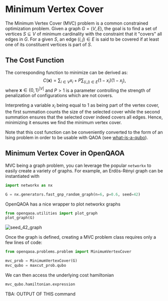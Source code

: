# Minimum Vertex Cover

The Minimum Vertex Cover (MVC) problem is a common constrained optimization problem. Given a graph $G=(V, E)$, the goal is to find a set of vertices $S \subseteq V$ of minimum cardinality with the constraint that it "covers" all edges in $G$. For a given $S$, an edge $(i, j) \in E$ is said to be covered if at least one of its constituent vertices is part of $S$.

## The Cost Function

The corresponding function to minimize can be derived as:
$$\begin{equation*}
    C(\textbf{x}) = \sum_{i \in V}x_i + P\sum_{(i, j) \in E}\left(1-x_i\right)\left(1-x_j\right),
\end{equation*}$$
where $\boldsymbol{x}\in \{0, 1\}^{|V|}$ and $P>1$ is a parameter controlling the strength of penalization of configurations which are not covers. 

Interpreting a variable $x_i$ being equal to 1 as being part of the vertex cover, the first summation counts the size of the selected cover while the second summation ensures that the selected cover indeed covers all edges. Hence, minimizing it ensures we find the minimum vertex cover.

Note that this cost function can be conveniently converted to the form of an Ising problem in order to be usable with QAOA (see [what-is-a-qubo](/problems/what-is-a-qubo)).

## Minimum Vertex Cover in OpenQAOA

MVC being a graph problem, you can leverage the popular `networkx` to easily create a variety of graphs. For example, an Erdös-Rényi graph can be instantiated with

```Python
import networkx as nx

G = nx.generators.fast_gnp_random_graph(n=6, p=0.6, seed=42)
```

OpenQAOA has a nice wrapper to plot networkx graphs

```Python
from openqaoa.utilities import plot_graph
plot_graph(G)
```

![seed_42_graph](/img/seed_42_graph.png)

Once the graph is defined, creating a MVC problem class requires only a few lines of code:

```Python
from openqaoa.problems.problem import MinimumVertexCover

mvc_prob = MinimumVertexCover(G)
mvc_qubo = maxcut_prob.qubo
```

We can then access the underlying cost hamiltonian 

```Python
mvc_qubo.hamiltonian.expression
```

TBA: OUTPUT OF THIS command
